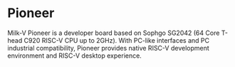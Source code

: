 # Pioneer
Milk-V Pioneer is a developer board based on Sophgo SG2042 (64 Core T-head C920 RISC-V CPU up to 2GHz). With PC-like interfaces and PC industrial compatibility, Pioneer provides native RISC-V development environment and RISC-V desktop experience.
